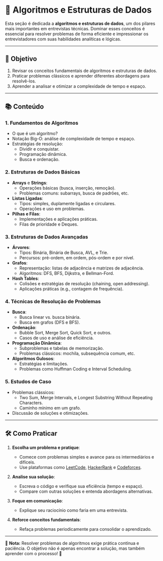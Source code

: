 # 🧠 Algoritmos e Estruturas de Dados

Esta seção é dedicada a **algoritmos e estruturas de dados**, um dos pilares mais importantes em entrevistas técnicas. Dominar esses conceitos é essencial para resolver problemas de forma eficiente e impressionar os entrevistadores com suas habilidades analíticas e lógicas.

---

## 🎯 Objetivo

1. Revisar os conceitos fundamentais de algoritmos e estruturas de dados.
2. Praticar problemas clássicos e aprender diferentes abordagens para resolvê-los.
3. Aprender a analisar e otimizar a complexidade de tempo e espaço.

---

## 📚 Conteúdo

### 1. **Fundamentos de Algoritmos**

- O que é um algoritmo?
- Notação Big-O: análise de complexidade de tempo e espaço.
- Estratégias de resolução:
  - Dividir e conquistar.
  - Programação dinâmica.
  - Busca e ordenação.

### 2. **Estruturas de Dados Básicas**

- **Arrays** e **Strings**:
  - Operações básicas (busca, inserção, remoção).
  - Problemas comuns: subarrays, busca de padrões, etc.
- **Listas Ligadas**:
  - Tipos: simples, duplamente ligadas e circulares.
  - Operações e uso em problemas.
- **Pilhas e Filas**:
  - Implementações e aplicações práticas.
  - Filas de prioridade e Deques.

### 3. **Estruturas de Dados Avançadas**

- **Árvores**:
  - Tipos: Binária, Binária de Busca, AVL, e Trie.
  - Percursos: pré-ordem, em ordem, pós-ordem e por nível.
- **Grafos**:
  - Representação: listas de adjacência e matrizes de adjacência.
  - Algoritmos: DFS, BFS, Dijkstra, e Bellman-Ford.
- **Hash Tables**:
  - Colisões e estratégias de resolução (chaining, open addressing).
  - Aplicações práticas (e.g., contagem de frequência).

### 4. **Técnicas de Resolução de Problemas**

- **Busca**:
  - Busca linear vs. busca binária.
  - Busca em grafos (DFS e BFS).
- **Ordenação**:
  - Bubble Sort, Merge Sort, Quick Sort, e outros.
  - Casos de uso e análise de eficiência.
- **Programação Dinâmica**:
  - Subproblemas e tabelas de memorização.
  - Problemas clássicos: mochila, subsequência comum, etc.
- **Algoritmos Gulosos**:
  - Estratégias e limitações.
  - Problemas como Huffman Coding e Interval Scheduling.

### 5. **Estudos de Caso**

- Problemas clássicos:
  - Two Sum, Merge Intervals, e Longest Substring Without Repeating Characters.
  - Caminho mínimo em um grafo.
- Discussão de soluções e otimizações.

---

## 🛠️ Como Praticar

1. **Escolha um problema e pratique**:

   - Comece com problemas simples e avance para os intermediários e difíceis.
   - Use plataformas como [LeetCode](https://leetcode.com), [HackerRank](https://www.hackerrank.com) e [Codeforces](https://codeforces.com).

2. **Analise sua solução**:

   - Escreva o código e verifique sua eficiência (tempo e espaço).
   - Compare com outras soluções e entenda abordagens alternativas.

3. **Foque em comunicação**:

   - Explique seu raciocínio como faria em uma entrevista.

4. **Reforce conceitos fundamentais**:
   - Refaça problemas periodicamente para consolidar o aprendizado.

---

📝 **Nota:** Resolver problemas de algoritmos exige prática contínua e paciência. O objetivo não é apenas encontrar a solução, mas também aprender com o processo! 🚀
